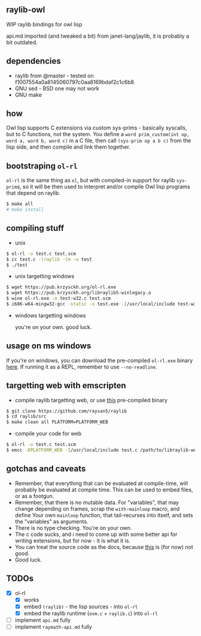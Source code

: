 ## raylib-owl

WIP raylib bindings for owl lisp

api.md imported (and tweaked a bit) from janet-lang/jaylib,
it is probably a bit outdated.

## dependencies

* raylib from @master - tested on f1007554a0a8145060797c0aa8169bdaf2c1c6b8
* GNU sed - BSD one may not work
* GNU make 

## how

Owl lisp supports C extensions via custom sys-prims - basically
syscalls, but to C functions, not the system. You define a
`word prim_custom(int op, word a, word b, word c)` in a C file,
then call `(sys-prim op a b c)` from the lisp side, and then compile 
and link them together.

## bootstraping `ol-rl`

`ol-rl` is the same thing as `ol`, but with compiled-in support for
raylib `sys-prim`s, so it will be then used to interpret and/or
compile Owl lisp programs that depend on raylib.

```sh
$ make all
# make install
```

## compiling stuff

* unix
```sh
$ ol-rl -o test.c test.scm
$ cc test.c -lraylib -lm -o test
$ ./test
```
* unix targetting windows
```sh
$ wget https://pub.krzysckh.org/ol-rl.exe
$ wget https://pub.krzysckh.org/libraylib5-winlegacy.a
$ wine ol-rl.exe -o test-w32.c test.scm
$ i686-w64-mingw32-gcc -static -o test.exe -I/usr/local/include test-w32.c -L. -l:libraylib5-winlegacy.a -lm -lopengl32 -lwinmm -lgdi32 -lws2_32
```

* windows targetting windows

  you're on your own. good luck.

## usage on ms windows

If you're on windows, you can download the pre-compiled `ol-rl.exe` binary
[here](https://pub.krzysckh.org/ol-rl.exe). If running it as a REPL, remember
to use `--no-readline`.

## targetting web with emscripten

- compile raylib targetting web, or use [this](https://pub.krzysckh.org/libraylib5-web.a)
  pre-compiled binary
```sh
$ git clone https://github.com/raysan5/raylib
$ cd raylib/src
$ make clean all PLATFORM=PLATFORM_WEB
```
- compile your code for web
```sh
$ ol-rl -o test.c test.scm
$ emcc -DPLATFORM_WEB -I/usr/local/include test.c /path/to/libraylib-web.a -o test.html -s USE_GLFW=3 -s ERROR_ON_UNDEFINED_SYMBOLS=0 -s ALLOW_MEMORY_GROWTH=1 -s ASYNCIFY -s ASSERTIONS=0
```

## gotchas and caveats

* Remember, that everything that can be evaluated at compile-time, will
  probably be evaluated at compile time. This can be used to embed files,
  or as a footgun.
* Remember, that there is no mutable data. For "variables", that may change
  depending on frames, scrap the `with-mainloop` macro, and define
  Your own `mainloop` function, that tail-recurses into itself, and
  sets the "variables" as arguments.
* There is no type checking. You're on your own.
* The c code sucks, and i need to come up with some better api for
  writing extensions, but for now - it is what it is.
* You can treat the source code as the docs, because
  [this](https://pub.krzysckh.org/raylib-owl.html) is (for now) not good.
* Good luck.

## TODOs
  * [x] ol-rl
    * [x] works
    * [x] embed `(raylib)` - the lisp sources - into `ol-rl`
    * [x] embed the raylib runtime (`ovm.c` + `raylib.c`) into `ol-rl`
  * [ ] implement `api.md` fully
  * [ ] implement `raymath-api.md` fully
